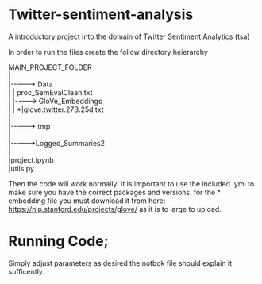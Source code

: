 # Twitter-sentiment-analysis
A introductory project into the domain of Twitter Sentiment Analytics (tsa) 


In order to run the files create the follow directory heierarchy

MAIN_PROJECT_FOLDER <br>
  | <br>
  |-----> Data <br>
  |         | proc_SemEvalClean.txt <br>
  |         |----> GloVe_Embeddings <br>
  |         |         \*|glove.twitter.27B.25d.txt <br>
  | <br>
  |-----> tmp <br>
  | <br>
  |----->Logged_Summaries2 <br>
  | <br>
  |project.ipynb <br>
  |utils.py <br>
 
 Then the code will work normally. It is important to use the included .yml to make sure you have the correct packages and versions. 
 for the * embedding file you must download it from here: https://nlp.stanford.edu/projects/glove/ as it is to large to upload. 
 
 
 
 # Running Code;
 
 Simply adjust parameters as desired the notbok file should explain it sufficently. 
